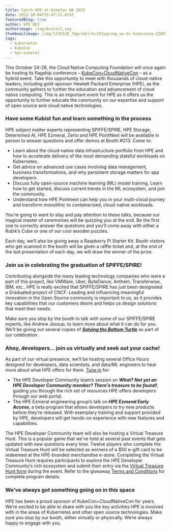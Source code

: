 ```yaml
---
title: Catch HPE at KubeCon NA 2022
date: 2022-10-04T15:47:12.615Z
featuredBlog: true
author: HPE DEV
authorimage: /img/Avatar1.svg
thumbnailimage: /img/1338228_7dgv1delrhc291yqzimg_sw-dc-kubeconna-220920-v1.jpg
tags:
  - kubernetes
  - KubeCon
  - hpe-ezmeral
---
```

This October 24-28, the Cloud Native Computing Foundation will once again be hosting its flagship conference – [KubeCon+CloudNativeCon](https://events.linuxfoundation.org/kubecon-cloudnativecon-north-america/) – as a hybrid event. Take this opportunity to meet with thousands of cloud-native leaders, including gold-sponsor Hewlett Packard Enterprise (HPE), as the community gathers to further the education and advancement of cloud native computing. This is an important event for HPE as it offers us the opportunity to further educate the community on our expertise and support of open source and cloud native technologies.

### Have some Kubist fun and learn something in the process

HPE subject matter experts representing SPIFFE/SPIRE, HPE Storage, Determined AI, HPE Ezmeral, Zerto and HPE PointNext will be available in person to answer questions and offer demos at Booth #G13. Come to:

* Learn about the cloud-native data infrastructure portfolio from HPE and how to accelerate delivery of the most demanding stateful workloads on Kubernetes.
* Get advice on advanced use cases involving data management, business transformations, and why persistent storage matters for app developers.
* Discuss fully open-source machine learning (ML) model training. Learn how to get started, discuss current trends in the ML ecosystem, and join the community.
* Understand how HPE Pointnext can help you in your multi-cloud journey and transform monolithic to containerized, cloud-native workloads.

You’re going to want to stay and pay attention to these talks, because our magical master of ceremonies will be quizzing you at the end. Be the first one to correctly answer the questions and you’ll come away with either a Rubik’s Cube or one of our cool wooden puzzles.

Each day, we’ll also be giving away a Raspberry Pi Starter Kit. Booth visitors who get scanned in the booth will be given a raffle ticket and, at the end of the last presentation of each day, we will draw the winner of the prize.

### Join us in celebrating the graduation of SPIFFE/SPIRE!

Contributing alongside the many leading technology companies who were a part of this project, like VMWare, Uber, ByteDance, Anthem, Transferwise, IBM, etc., HPE is really excited that SPIFFE/SPIRE has just been designated a Graduated project of CNCF. Leading and influencing meaningful innovation in the Open Source community is important to us, as it provides key capabilities that our customers desire and helps us design solutions that meet their needs.

Make sure you stop by the booth to talk with some of our SPIFFE/SPIRE experts, like Andrew Jessup, to learn more about what it can do for you. We’ll be giving out several copies of ***[Solving the Bottom Turtle](https://thebottomturtle.io/Solving-the-bottom-turtle-SPIFFE-SPIRE-Book.pdf)*** as part of our celebration.

### Ahoy, developers… join us virtually and seek out your cache!

As part of our virtual presence, we’ll be hosting several Office Hours designed for developers, data scientists, and data/ML engineers to hear more about what HPE offers for them. [Tune in](https://kubecon-cloudnativecon-na.com/virtual-exhibitor/?v4b4342b0f72f3260e37d74de68eab433fee0c641d933e76d52be7eb34b211371656f07b5a54b2e522db3ac7b27c7d555=068E4EDFD2D581C2C838CEEFD5F655754F523A6864305A1184BF01DD527B60FB0740D3F17B594A1732C891BBBA3213A8) for:

* The HPE Developer Community team’s session on ***What? Not yet an HPE Developer Community member? There’s treasure to be found!***, guiding you through the rich set of resources HPE offers developers through our web portal.
* The HPE Ezmeral engineering group’s talk on ***HPE Ezmeral Early Access***, a beta program that allows developers to try new products before they’re released. With exemplary training and support provided by HPE, developers will get hands-on experience with new features and capabilities.

The HPE Developer Community team will also be hosting a Virtual Treasure Hunt. This is a popular game that we’ve held at several past events that gets updated with new questions every time. Twelve players who complete the Virtual Treasure Hunt will be selected as winners of a $50 e-gift card to be redeemed at the HPE-branded merchandise e-store. Completing the Virtual Treasure Hunt requires participants to explore the HPE Developer Community’s rich ecosystem and submit their entry via the [Virtual Treasure Hunt form](https://bit.ly/kubecon-na-2022-hpedev-treasure-hunt) during the event. Refer to the giveaway [Terms and Conditions](https://developer.hpe.com/hackshack/treasurehunt-terms-conditions/) for complete program details.

### We’ve always got something going on in this space

HPE has been a proud sponsor of KubeCon+CloudNativeCon for years. We’re excited to be able to share with you the key activities HPE is involved with in the areas of Kubernetes and other open source technologies. Make sure you stop by our booth, either virtually or physically. We’re always happy to engage with you.